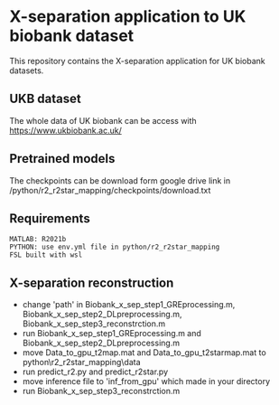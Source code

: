 # X-separation application to UK biobank dataset

This repository contains the X-separation application for UK biobank datasets.

## UKB dataset

The whole data of UK biobank can be access with https://www.ukbiobank.ac.uk/

## Pretrained models

The checkpoints can be download form google drive link in /python/r2_r2star_mapping/checkpoints/download.txt

## Requirements
```
MATLAB: R2021b
PYTHON: use env.yml file in python/r2_r2star_mapping
FSL built with wsl
```

## X-separation reconstruction
* change 'path' in Biobank_x_sep_step1_GREprocessing.m, Biobank_x_sep_step2_DLpreprocessing.m, Biobank_x_sep_step3_reconstrction.m
* run Biobank_x_sep_step1_GREprocessing.m and Biobank_x_sep_step2_DLpreprocessing.m
* move Data_to_gpu_t2map.mat and Data_to_gpu_t2starmap.mat to python\r2_r2star_mapping\data
* run predict_r2.py and predict_r2star.py
* move inference file to 'inf_from_gpu' which made in your directory
* run Biobank_x_sep_step3_reconstrction.m

